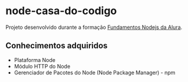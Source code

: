 # node-casa-do-codigo

Projeto desenvolvido durante a formação [Fundamentos Nodejs da Alura](https://cursos.alura.com.br/course/nodejs-fundamentos).

## Conhecimentos adquiridos
- Plataforma Node
- Módulo HTTP do Node
- Gerenciador de Pacotes do Node (Node Package Manager) - npm

